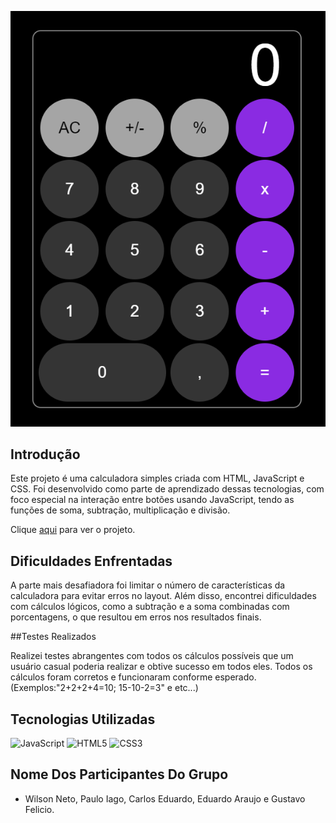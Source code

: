 ![Calculadora JavaScript](./imagens/Calculadora-JavaScript.png)

## Introdução

Este projeto é uma calculadora simples criada com HTML, JavaScript e CSS. Foi desenvolvido como parte de aprendizado dessas tecnologias, com foco especial na interação entre botões usando JavaScript, tendo as funções de soma, subtração, multiplicação e divisão.

Clique [aqui](https://github.com/justtlog/iOS-Style-Calculator) para ver o projeto.

## Dificuldades Enfrentadas

A parte mais desafiadora foi limitar o número de características da calculadora para evitar erros no layout. Além disso, encontrei dificuldades com cálculos lógicos, como a subtração e a soma combinadas com porcentagens, o que resultou em erros nos resultados finais.

##Testes Realizados

Realizei testes abrangentes com todos os cálculos possíveis que um usuário casual poderia realizar e obtive sucesso em todos eles. Todos os cálculos foram corretos e funcionaram conforme esperado.
(Exemplos:"2+2+2+4=10; 15-10-2=3" e etc...)

## Tecnologias Utilizadas 

![JavaScript](https://img.shields.io/badge/javascript-%23323330.svg?style=for-the-badge&logo=javascript&logoColor=%23F7DF1E) ![HTML5](https://img.shields.io/badge/html5-%23E34F26.svg?style=for-the-badge&logo=html5&logoColor=white) ![CSS3](https://img.shields.io/badge/css3-%231572B6.svg?style=for-the-badge&logo=css3&logoColor=white)


## Nome Dos Participantes Do Grupo

- Wilson Neto, Paulo Iago, Carlos Eduardo, Eduardo Araujo e Gustavo Felicio.
